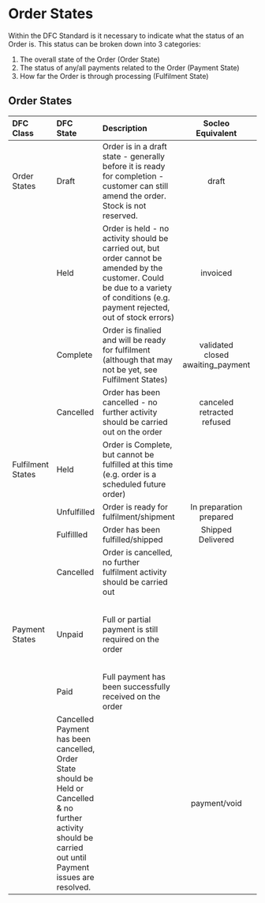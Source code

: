 # Order States

Within the DFC Standard is it necessary to indicate what the status of an Order is. This status can be broken down into 3 categories:

1. The overall state of the Order (Order State)
2. The status of any/all payments related to the Order (Payment State)
3. How far the Order is through processing (Fulfilment State)

## Order States

| DFC Class |  DFC State	|	Description |  Socleo Equivalent | OFN Equivalent | Shopify Equivalent |
| :---------- | :--------- | :------------------------------ | :--------------: | :----------------: | :--------------: |
| Order States | Draft | Order is in a draft state - generally before it is ready for completion - customer can still amend the order. Stock is not reserved. | draft |	cart <br>address <br>delivery <br>confirmation <br>payment <br>resumed | Order/Open |
|  | Held | Order is held - no activity should be carried out, but order cannot be amended by the customer. Could be due to a variety of conditions (e.g. payment rejected, out of stock errors) | invoiced | | Order/Open |
| | Complete | Order is finalied and will be ready for fulfilment (although that may not be yet, see Fulfilment States) | validated <br>closed <br>awaiting_payment | complete | Order/Archived |
| | Cancelled | Order has been cancelled - no further activity should be carried out on the order | canceled <br>retracted <br>refused | canceled | Order/Cancelled |
| Fulfilment States | Held | Order is Complete, but cannot be fulfilled at this time (e.g. order is a scheduled future order) |  | shipment/pending | Fulfilment/On Hold <br>Fulfilment/Scheduled |
|  | Unfulfilled | Order is ready for fulfilment/shipment | In preparation <br>prepared | shipment/ready | Fulfilment/Unfilfillled |
|  | 	Fulfillled | Order has been fulfilled/shipped | Shipped <br>Delivered | shipment/shipped | Fulfilment/Fulfilled |
|  | Cancelled | Order is cancelled, no further fulfilment activity should be carried out |  | shipment/cancelled | shipment/cancelled | Order/Cancelled |
| Payment States | Unpaid | Full or partial payment is still required on the order |  | payment/checkout <br>payment/balance_due <br>payment/processing <br>payment/requires_authorization <br>payment/failed | Payment/Unpaid (including: <br>Payment/Pending <br>Payment/Overdue <br>Payment/Authorised <br>Payment/PartiallyPaid ) |
|  | Paid | Full payment has been successfully received on the order |  | payment/credit_owed <br>payment/completed | Payment/Paid |
|  | Cancelled	Payment has been cancelled, Order State should be Held or Cancelled & no further activity should be carried out until Payment issues are resolved. |  | payment/void | Payment/Voided |
